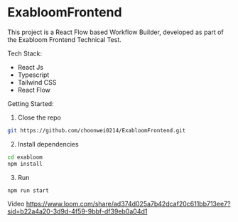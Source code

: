 # ExabloomFrontend

This project is a React Flow based Workflow Builder, developed as part of the Exabloom Frontend Technical Test.

Tech Stack:
- React Js
- Typescript
- Tailwind CSS
- React Flow

Getting Started:
1. Close the repo
```bash
git https://github.com/choonwei0214/ExabloomFrontend.git
```

2. Install dependencies
```bash
cd exabloom
npm install
```

3. Run
```bash
npm run start
```

Video
https://www.loom.com/share/ad374d025a7b42dcaf20c611bb713ee7?sid=b22a4a20-3d9d-4f59-9bbf-df39eb0a04d1
